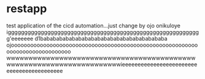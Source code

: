 # restapp
test application of the cicd automation...just  change by ojo
onikuloye
iggggggggggggggggggggggggggggggggggggggggggggggggggggggggggg'eeeeeee
d1babababababababababababababababababababa
ojoooooooooooooooooooooooooooooooooooooooooooooooooooooooooooooooooooooooooooooo
wwwwwwwwwwwwwwwwwwwwwwwwwwwwwwwwwwwwwwwwwwwwwwwwwwwwwwwwwwwwwwwwwwwwwieeeeeeeeeeeeeeeeeeeeeeeeeeeeeeeeeeeeeeeeee

